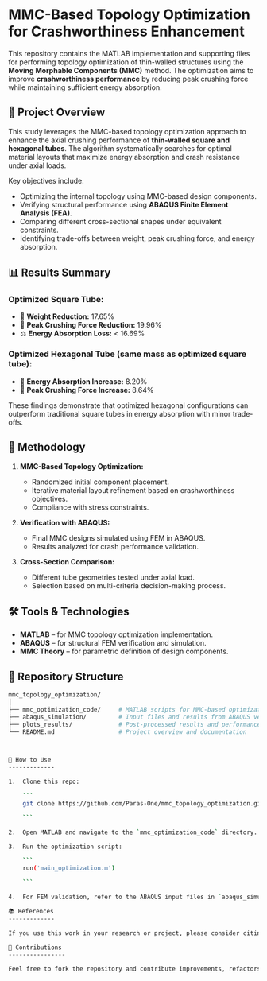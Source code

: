 # MMC-Based Topology Optimization for Crashworthiness Enhancement

This repository contains the MATLAB implementation and supporting files for performing topology optimization of thin-walled structures using the **Moving Morphable Components (MMC)** method. The optimization aims to improve **crashworthiness performance** by reducing peak crushing force while maintaining sufficient energy absorption.

## 🚗 Project Overview

This study leverages the MMC-based topology optimization approach to enhance the axial crushing performance of **thin-walled square and hexagonal tubes**. The algorithm systematically searches for optimal material layouts that maximize energy absorption and crash resistance under axial loads.

Key objectives include:

- Optimizing the internal topology using MMC-based design components.
- Verifying structural performance using **ABAQUS Finite Element Analysis (FEA)**.
- Comparing different cross-sectional shapes under equivalent constraints.
- Identifying trade-offs between weight, peak crushing force, and energy absorption.

## 📊 Results Summary

### Optimized Square Tube:
- 🔻 **Weight Reduction:** 17.65%
- 🔻 **Peak Crushing Force Reduction:** 19.96%
- ⚖️ **Energy Absorption Loss:** < 16.69%

### Optimized Hexagonal Tube (same mass as optimized square tube):
- 🔺 **Energy Absorption Increase:** 8.20%
- 🔺 **Peak Crushing Force Increase:** 8.64%

These findings demonstrate that optimized hexagonal configurations can outperform traditional square tubes in energy absorption with minor trade-offs.

## 🧠 Methodology

1. **MMC-Based Topology Optimization:**
   - Randomized initial component placement.
   - Iterative material layout refinement based on crashworthiness objectives.
   - Compliance with stress constraints.

2. **Verification with ABAQUS:**
   - Final MMC designs simulated using FEM in ABAQUS.
   - Results analyzed for crash performance validation.

3. **Cross-Section Comparison:**
   - Different tube geometries tested under axial load.
   - Selection based on multi-criteria decision-making process.

## 🛠️ Tools & Technologies

- **MATLAB** – for MMC topology optimization implementation.
- **ABAQUS** – for structural FEM verification and simulation.
- **MMC Theory** – for parametric definition of design components.

## 📁 Repository Structure

```bash
mmc_topology_optimization/
│
├── mmc_optimization_code/     # MATLAB scripts for MMC-based optimization
├── abaqus_simulation/         # Input files and results from ABAQUS verification
├── plots_results/             # Post-processed results and performance graphs
└── README.md                  # Project overview and documentation



🧪 How to Use
-------------

1.  Clone this repo:

    ```
    git clone https://github.com/Paras-One/mmc_topology_optimization.git

    ```

2.  Open MATLAB and navigate to the `mmc_optimization_code` directory.

3.  Run the optimization script:

    ```
    run('main_optimization.m')

    ```

4.  For FEM validation, refer to the ABAQUS input files in `abaqus_simulation/`.

📚 References
-------------

If you use this work in your research or project, please consider citing or referencing the original author or methodology as inspired by MMC-based topology optimization frameworks.

🤝 Contributions
----------------

Feel free to fork the repository and contribute improvements, refactors, or simulations for other structural shapes.


